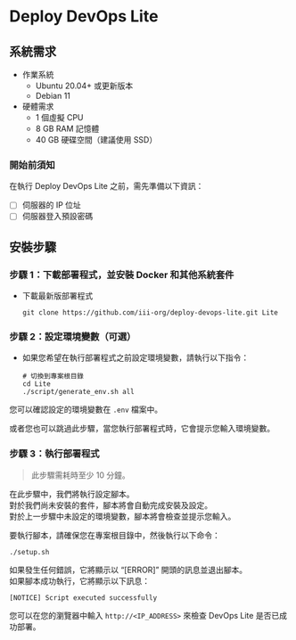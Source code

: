 # Deploy DevOps Lite

## 系統需求

- 作業系統
    - Ubuntu 20.04+ 或更新版本
    - Debian 11
- 硬體需求
    - 1 個虛擬 CPU
    - 8 GB RAM 記憶體
    - 40 GB 硬碟空間（建議使用 SSD）

### 開始前須知

在執行 Deploy DevOps Lite 之前，需先準備以下資訊：

- [ ] 伺服器的 IP 位址
- [ ] 伺服器登入預設密碼

## 安裝步驟

### 步驟 1：下載部署程式，並安裝 Docker 和其他系統套件

- 下載最新版部署程式

  ```shell
  git clone https://github.com/iii-org/deploy-devops-lite.git Lite
  ```

### 步驟 2：設定環境變數（可選）

- 如果您希望在執行部署程式之前設定環境變數，請執行以下指令：

  ```shell
  # 切換到專案根目錄
  cd Lite
  ./script/generate_env.sh all
  ```

您可以確認設定的環境變數在 `.env` 檔案中。

或者您也可以跳過此步驟，當您執行部署程式時，它會提示您輸入環境變數。

### 步驟 3：執行部署程式

> 此步驟需耗時至少 10 分鐘。

在此步驟中，我們將執行設定腳本。  
對於我們尚未安裝的套件，腳本將會自動完成安裝及設定。  
對於上一步驟中未設定的環境變數，腳本將會檢查並提示您輸入。

要執行腳本，請確保您在專案根目錄中，然後執行以下命令：

```shell
./setup.sh
```

如果發生任何錯誤，它將顯示以 “[ERROR]” 開頭的訊息並退出腳本。  
如果腳本成功執行，它將顯示以下訊息：

```shell
[NOTICE] Script executed successfully
```

您可以在您的瀏覽器中輸入 `http://<IP_ADDRESS>` 來檢查 DevOps Lite 是否已成功部署。
